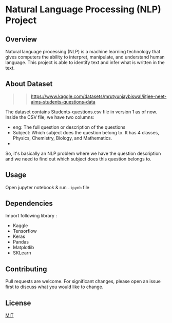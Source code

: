 # Natural Language Processing (NLP) Project
## Overview
Natural language processing (NLP) is a machine learning technology that gives computers the ability to interpret, manipulate, and understand human language. This project is able to identify text and infer what is written in the text. 

## About Dataset
>> https://www.kaggle.com/datasets/mrutyunjaybiswal/iitjee-neet-aims-students-questions-data

The dataset contains Students-questions.csv file in version 1 as of now.
Inside the CSV file, we have two columns:

* eng: The full question or description of the questions
* Subject: Which subject does the question belong to. It has 4 classes, Physics, Chemistry, Biology, and Mathematics.
* 
So, it's basically an NLP problem where we have the question description and we need to find out which subject does this question belongs to.

## Usage
Open jupyter notebook & run `.ipynb` file

## Dependencies
Import following library :
* Kaggle
* Tensorflow
* Keras
* Pandas
* Matplotlib
* SKLearn

## Contributing

Pull requests are welcome. For significant changes, please open an issue first
to discuss what you would like to change.

## License

[MIT](https://choosealicense.com/licenses/mit/)
